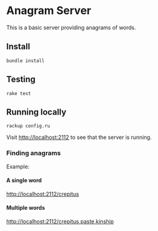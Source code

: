 # Anagram Server

This is a basic server providing anagrams of words.

## Install

`bundle install`

## Testing

`rake test`

## Running locally

`rackup config.ru`

Visit [http://localhost:2112](http://localhost:2112) to see that the server is running.

### Finding anagrams

Example:

#### A single word

[http://localhost:2112/crepitus](http://localhost:2112/crepitus)

#### Multiple words

[http://localhost:2112/crepitus,paste,kinship](http://localhost:2112/crepitus,paste,kinship)